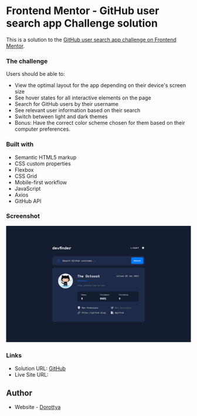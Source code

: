 # Frontend Mentor - GitHub user search app Challenge solution

This is a solution to the [GitHub user search app challenge on Frontend Mentor](https://www.frontendmentor.io/challenges/github-user-search-app-Q09YOgaH6).

### The challenge

Users should be able to:

- View the optimal layout for the app depending on their device's screen size
- See hover states for all interactive elements on the page
- Search for GitHub users by their username
- See relevant user information based on their search
- Switch between light and dark themes
- Bonus: Have the correct color scheme chosen for them based on their computer preferences.

### Built with

- Semantic HTML5 markup
- CSS custom properties
- Flexbox
- CSS Grid
- Mobile-first workflow
- JavaScript
- Axios
- GitHub API

### Screenshot

![](./desktop-preview.png)

### Links

- Solution URL: [GitHub](https://github.com/DorottyaB/github-user-search-app)
- Live Site URL: []()

## Author

- Website - [Dorottya](https://github.com/DorottyaB)
